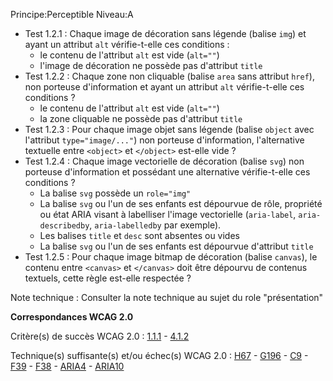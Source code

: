 Principe:Perceptible
Niveau:A

+ Test 1.2.1 : Chaque image de décoration sans légende (balise `img`) et ayant un attribut `alt` vérifie-t-elle ces conditions :
  + le contenu de l'attribut `alt` est vide (`alt=""`)
  + l'image de décoration ne possède pas d'attribut `title`
+ Test 1.2.2 : Chaque zone non cliquable (balise `area` sans attribut `href`), non porteuse d'information et ayant un attribut `alt` vérifie-t-elle ces conditions ?
  + le contenu de l'attribut `alt` est vide (`alt=""`)
  + la zone cliquable ne possède pas d'attribut `title`
+ Test 1.2.3 : Pour chaque image objet sans légende (balise `object` avec l'attribut `type="image/..."`) non porteuse d'information, l'alternative textuelle entre `<object>` et `</object>` est-elle vide ?
+ Test 1.2.4 : Chaque image vectorielle de décoration (balise `svg`) non porteuse d'information et possédant une alternative vérifie-t-elle ces conditions ?
  + La balise `svg` possède un `role="img"`
  + La balise `svg` ou l'un de ses enfants est dépourvue de rôle, propriété ou état ARIA visant à labelliser l'image vectorielle (`aria-label`, `aria-describedby`, `aria-labelledby` par exemple).
  + Les balises `title` et `desc` sont absentes ou vides
  + La balise `svg` ou l'un de ses enfants est dépourvue d'attribut `title`
+ Test 1.2.5 : Pour chaque image bitmap de décoration (balise `canvas`), le contenu entre `<canvas>` et `</canvas>` doit être dépourvu de contenus textuels, cette règle est-elle respectée ?

Note technique : Consulter la note technique au sujet du role "présentation"

**Correspondances WCAG 2.0**

Critère(s) de succès WCAG 2.0 : [1.1.1](http://www.w3.org/Translations/WCAG20-fr/#text-equiv-all) - [4.1.2](http://www.w3.org/Translations/WCAG20-fr/#ensure-compat-rsv)

Technique(s) suffisante(s) et/ou échec(s) WCAG 2.0 : [H67](http://www.w3.org/TR/WCAG-TECHS/H67.html) - [G196](http://www.w3.org/TR/WCAG-TECHS/G196.html) - [C9](http://www.w3.org/TR/WCAG-TECHS/C9.html) - [F39](http://www.w3.org/TR/WCAG-TECHS/F39.html) - [F38](http://www.w3.org/TR/WCAG-TECHS/F38.html) - [ARIA4](http://www.w3.org/TR/WCAG-TECHS/ARIA4.html) - [ARIA10](http://www.w3.org/TR/WCAG-TECHS/ARIA10.html)
